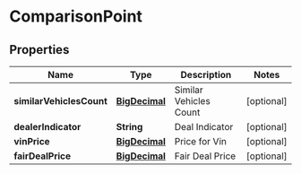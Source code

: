 
# ComparisonPoint

## Properties
Name | Type | Description | Notes
------------ | ------------- | ------------- | -------------
**similarVehiclesCount** | [**BigDecimal**](BigDecimal.md) | Similar Vehicles Count |  [optional]
**dealerIndicator** | **String** | Deal Indicator |  [optional]
**vinPrice** | [**BigDecimal**](BigDecimal.md) | Price for Vin |  [optional]
**fairDealPrice** | [**BigDecimal**](BigDecimal.md) | Fair Deal Price |  [optional]



